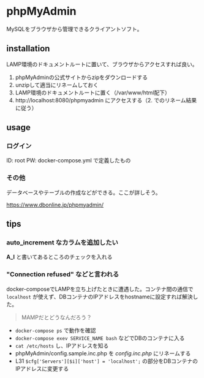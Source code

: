 # phpMyAdmin

MySQLをブラウザから管理できるクライアントソフト。

## installation

LAMP環境のドキュメントルートに置いて、ブラウザからアクセスすれば良い。

1. phpMyAdminの公式サイトからzipをダウンロードする
2. unzipして適当にリネームしておく
3. LAMP環境のドキュメントルートに置く（/var/www/html配下）
4. http://localhost:8080/phpmyadmin にアクセスする（2. でのリネーム結果に従う）

## usage

### ログイン

ID: root
PW: docker-compose.yml で定義したもの

### その他

データベースやテーブルの作成などができる。ここが詳しそう。

https://www.dbonline.jp/phpmyadmin/

## tips

### auto_increment なカラムを追加したい

**A_I** と書いてあるところのチェックを入れる

### "Connection refused" などと言われる

docker-composeでLAMPを立ち上げたときに遭遇した。コンテナ間の通信で `localhost` が使えず、DBコンテナのIPアドレスをhostnameに設定すれば解決した。

> MAMPだとどうなんだろう？

* `docker-compose ps` で動作を確認
* `docker-compose exev SERVICE_NAME bash` などでDBのコンテナに入る
* `cat /etc/hosts` し、IPアドレスを知る
* phpMyAdmin/config.sample.inc.php を *config.inc.php* にリネームする
* L31 `$cfg['Servers'][$i]['host'] = 'localhost';` の部分をDBコンテナのIPアドレスに変更する

